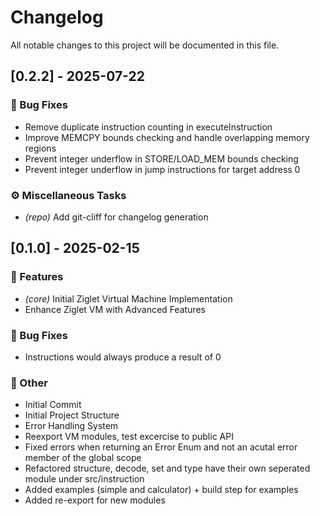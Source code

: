 # Changelog

All notable changes to this project will be documented in this file.

## [0.2.2] - 2025-07-22

### 🐛 Bug Fixes

- Remove duplicate instruction counting in executeInstruction
- Improve MEMCPY bounds checking and handle overlapping memory regions
- Prevent integer underflow in STORE/LOAD_MEM bounds checking
- Prevent integer underflow in jump instructions for target address 0

### ⚙️ Miscellaneous Tasks

- *(repo)* Add git-cliff for changelog generation

## [0.1.0] - 2025-02-15

### 🚀 Features

- *(core)* Initial Ziglet Virtual Machine Implementation
- Enhance Ziglet VM with Advanced Features

### 🐛 Bug Fixes

- Instructions would always produce a result of 0

### 💼 Other

- Initial Commit
- Initial Project Structure
- Error Handling System
- Reexport VM modules, test excercise to public API
- Fixed errors when returning an Error Enum and not an acutal error member of the global scope
- Refactored structure, decode, set and type have their own seperated module under src/instruction
- Added examples (simple and calculator) + build step for examples
- Added re-export for new modules

<!-- generated by git-cliff -->
